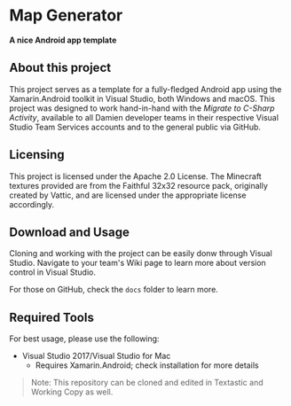 # Map Generator
**A nice Android app template**

## About this project
This project serves as a template for a fully-fledged Android app using the Xamarin.Android toolkit in Visual Studio, both Windows and macOS. This project was designed to work hand-in-hand with the _Migrate to C-Sharp Activity_, available to all Damien developer teams in their respective Visual Studio Team Services accounts and to the general public via GitHub.

## Licensing
This project is licensed under the Apache 2.0 License. The Minecraft textures provided are from the Faithful 32x32 resource pack, originally created by Vattic, and are licensed under the appropriate license accordingly.

## Download and Usage
Cloning and working with the project can be easily donw through Visual Studio. Navigate to your team's Wiki page to learn more about version control in Visual Studio.

For those on GitHub, check the `docs` folder to learn more.

## Required Tools
For best usage, please use the following:
* Visual Studio 2017/Visual Studio for Mac
	* Requires Xamarin.Android; check installation for more details

> Note: This repository can be cloned and edited in Textastic and Working Copy as well.